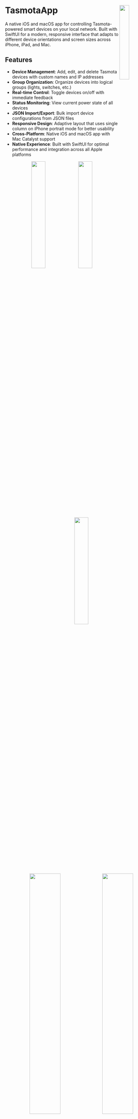 # TasmotaApp <img src="https://i.imgur.com/J8fkOBi.png" width="25%" align="right" />

A native iOS and macOS app for controlling Tasmota-powered smart devices on your local network. Built with SwiftUI for a modern, responsive interface that adapts to different device orientations and screen sizes across iPhone, iPad, and Mac.

## Features

- **Device Management**: Add, edit, and delete Tasmota devices with custom names and IP addresses
- **Group Organization**: Organize devices into logical groups (lights, switches, etc.)
- **Real-time Control**: Toggle devices on/off with immediate feedback
- **Status Monitoring**: View current power state of all devices
- **JSON Import/Export**: Bulk import device configurations from JSON files
- **Responsive Design**: Adaptive layout that uses single column on iPhone portrait mode for better usability
- **Cross-Platform**: Native iOS and macOS app with Mac Catalyst support
- **Native Experience**: Built with SwiftUI for optimal performance and integration across all Apple platforms

<div align="center">
  <img src="https://i.imgur.com/IFTyEms.png" width="30%" />
  <img src="https://i.imgur.com/99CrRth.png" width="30%" />
  <img src="https://i.imgur.com/wupTeOF.png" width="30%" />
</div>

<div align="center">
  <img src="https://i.imgur.com/nHEg8rk.png" width="45%" style="margin-right: 5px;" />
  <img src="https://i.imgur.com/O2a2pNS.png" width="45%" style="margin-left: 5px;" />
</div>

## Requirements

- iOS 14.6+ / macOS 12.0+
- Xcode 13.0+
- Swift 5.5+
- Devices running Tasmota firmware on your local network

## Installation

### Option 1: Build from Source

1. Clone this repository:
   ```bash
   git clone https://github.com/yourusername/TasmotaApp.git
   cd TasmotaApp
   ```

2. Open `TasmotaApp.xcodeproj` in Xcode

3. Select your target device, simulator, or "My Mac (Mac Catalyst)" for macOS

4. Build and run the project (⌘+R)

### Option 2: Use Build Script

```bash
./build.sh
```

## Quick Start

### Setting up your first devices

1. **Manual Entry**: Tap the "+" button to add devices one by one
2. **JSON Import**: Use the import feature to bulk add devices from a JSON file

### JSON Format

The app uses a simple JSON structure to define device groups and their IP addresses:

```json
{
    "lights": {
        "desk": "192.168.1.132",
        "shelf": "192.168.1.24",
        "bed": "192.168.1.16"
    },
    "switches": {
        "heater": "192.168.1.124",
        "humidifier": "192.168.1.31",
        "kettle": "192.168.1.128"
    }
}
```

### Example Configuration

See `sample_devices.json` for a complete example configuration.

## How it Works

The app communicates with Tasmota devices using their built-in HTTP API:

- **Toggle Command**: `http://[device-ip]/cm?cmnd=Power%20Toggle`
- **Status Query**: `http://[device-ip]/cm?cmnd=Power`

Devices respond with JSON containing their current power state, allowing the app to display accurate status information.

## Architecture

- **SwiftUI**: Modern declarative UI framework
- **ObservableObject**: Reactive data management with `DeviceManager`
- **URLSession**: Native HTTP networking for device communication
- **Local Storage**: Device configurations saved in app documents directory
- **Size Classes**: Responsive layout using environment values

## Key Components

- `ContentView`: Main app interface with navigation and device listing
- `DeviceGroupView`: Displays grouped devices with adaptive column layout
- `DeviceCard`: Individual device control interface with toggle and context menu
- `TasmotaAPI`: HTTP communication layer for device control
- `DeviceManager`: Core data management and persistence
- `AddEditDeviceView`: Device configuration interface
- `ImportJSONView`: Bulk device import functionality

## Tasmota Device Setup

To use this app with your devices, ensure they're running Tasmota firmware with HTTP API enabled:

1. Flash your device with [Tasmota firmware](https://tasmota.github.io/docs/)
2. Connect the device to your WiFi network
3. Note the device's IP address (check your router's DHCP client list)
4. Test the device responds to HTTP commands:
   ```bash
   curl http://[device-ip]/cm?cmnd=Power
   ```

## Contributing

Contributions are welcome! Please feel free to submit pull requests or open issues for bugs and feature requests.

### Development Setup

1. Fork the repository
2. Create a feature branch: `git checkout -b feature-name`
3. Make your changes and test thoroughly
4. Commit your changes: `git commit -am 'Add some feature'`
5. Push to the branch: `git push origin feature-name`
6. Submit a pull request

## Roadmap

- [ ] Device discovery via network scanning
- [ ] Support for dimmer controls
- [ ] Timer and scheduling functionality
- [ ] Widget support for iOS home screen
- [ ] Scene/automation management
- [ ] Device status history
- [ ] Dark mode support

## License

This project is licensed under the MIT License - see the [LICENSE](LICENSE) file for details.

## Support

If you encounter any issues or have questions:

1. Check the [Issues](https://github.com/yourusername/TasmotaApp/issues) page
2. Create a new issue with detailed information about your problem
3. Include device model, iOS version, and steps to reproduce

## Acknowledgments

- [Tasmota](https://tasmota.github.io/docs/) - The amazing open-source firmware that makes this possible
- Apple's SwiftUI team for the excellent declarative UI framework
- The iOS development community for inspiration and best practices

---

**Note**: This app requires devices to be on the same local network. Remote access and cloud connectivity are not currently supported.
